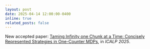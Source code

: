 ```yaml
---
layout: post
date: 2025-04-14 12:00:00-0400
inline: true
related_posts: false
---
```


New accepted paper: <a href="https://arxiv.org/abs/2503.00788">Taming Infinity one Chunk at a Time: Concisely Represented Strategies in One-Counter MDPs</a>, in *ICALP 2025*.
